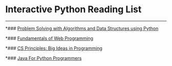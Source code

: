 # Interactive Python Reading List
***

*### [Problem Solving with Algorithms and Data Structures using Python](http://interactivepython.org/courselib/static/pythonds/index.html)

*### [Fundamentals of Web Programming](http://interactivepython.org/runestone/static/webfundamentals/index.html)

*### [CS Principles: Big Ideas in Programming](http://interactivepython.org/runestone/static/StudentCSP/index.html)

*### [Java For Python Programmers](http://interactivepython.org/runestone/static/java4python/index.html)
